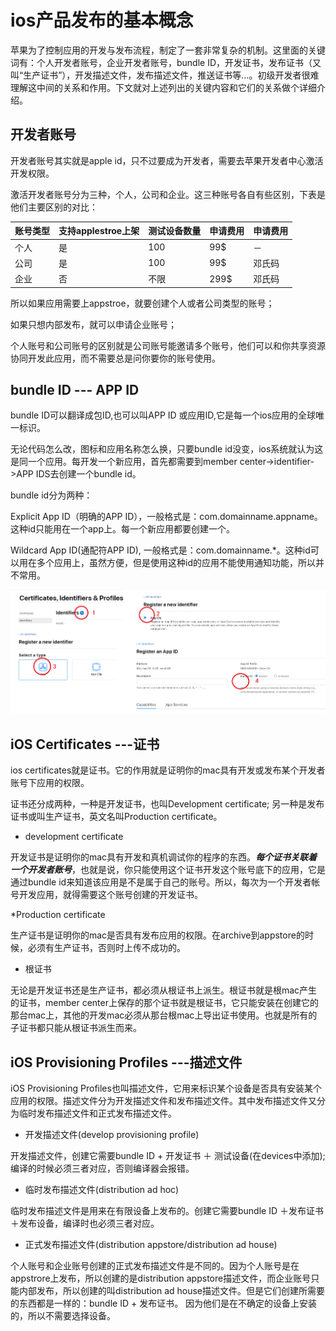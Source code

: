 
# ios产品发布的基本概念

苹果为了控制应用的开发与发布流程，制定了一套非常复杂的机制。这里面的关键词有：个人开发者账号，企业开发者账号，bundle ID，开发证书，发布证书（又叫“生产证书”），开发描述文件，发布描述文件，推送证书等…。初级开发者很难理解这中间的关系和作用。下文就对上述列出的关键内容和它们的关系做个详细介绍。


## 开发者账号


开发者账号其实就是apple id，只不过要成为开发者，需要去苹果开发者中心激活开发权限。

激活开发者账号分为三种，个人，公司和企业。这三种账号各自有些区别，下表是他们主要区别的对比：


| 账号类型  |支持applestroe上架   |  测试设备数量  | 申请费用  | 申请费用  |
| -------- | ------------       | ------------- | ------  | ------  |
|个人|	是|	100|	99$|	－|
|公司|	是	|100	|99$	|邓氏码|
|企业|	否	|不限	|299$	|邓氏码|

所以如果应用需要上appstroe，就要创建个人或者公司类型的账号；

如果只想内部发布，就可以申请企业账号；

个人账号和公司账号的区别就是公司账号能邀请多个账号，他们可以和你共享资源协同开发此应用，而不需要总是问你要你的账号使用。

##  bundle ID  --- APP ID

bundle ID可以翻译成包ID,也可以叫APP ID 或应用ID,它是每一个ios应用的全球唯一标识。

无论代码怎么改，图标和应用名称怎么换，只要bundle id没变，ios系统就认为这是同一个应用。每开发一个新应用，首先都需要到member center->identifier->APP IDS去创建一个bundle id。

bundle id分为两种：

Explicit App ID（明确的APP ID），一般格式是：com.domainname.appname。这种id只能用在一个app上。每一个新应用都要创建一个。

Wildcard App ID(通配符APP ID), 一般格式是：com.domainname.*。这种id可以用在多个应用上，虽然方便，但是使用这种id的应用不能使用通知功能，所以并不常用。

![](./assets/yuya_account.png)

##  iOS Certificates ---证书

ios certificates就是证书。它的作用就是证明你的mac具有开发或发布某个开发者账号下应用的权限。

证书还分成两种，一种是开发证书，也叫Development certificate; 另一种是发布证书或叫生产证书，英文名叫Production certificate。

* development certificate

开发证书是证明你的mac具有开发和真机调试你的程序的东西。***每个证书关联着一个开发者账号***，也就是说，你只能使用这个证书开发这个账号底下的应用，它是通过bundle id来知道该应用是不是属于自己的账号。所以，每次为一个开发者帐号开发应用，就得需要这个账号创建的开发证书。


*Production certificate

生产证书是证明你的mac是否具有发布应用的权限。在archive到appstore的时候，必须有生产证书，否则时上传不成功的。

* 根证书

无论是开发证书还是生产证书，都必须从根证书上派生。根证书就是根mac产生的证书，member center上保存的那个证书就是根证书，它只能安装在创建它的那台mac上，其他的开发mac必须从那台根mac上导出证书使用。也就是所有的子证书都只能从根证书派生而来。


## iOS Provisioning Profiles ---描述文件

iOS Provisioning Profiles也叫描述文件，它用来标识某个设备是否具有安装某个应用的权限。描述文件分为开发描述文件和发布描述文件。其中发布描述文件又分为临时发布描述文件和正式发布描述文件。

* 开发描述文件(develop provisioning profile)

开发描述文件，创建它需要bundle ID + 开发证书 ＋ 测试设备(在devices中添加); 编译的时候必须三者对应，否则编译器会报错。


* 临时发布描述文件(distribution ad hoc)


临时发布描述文件是用来在有限设备上发布的。创建它需要bundle ID ＋发布证书＋发布设备，编译时也必须三者对应。

* 正式发布描述文件(distribution appstore/distribution ad house)

个人账号和企业账号创建的正式发布描述文件是不同的。因为个人账号是在appstrore上发布，所以创建的是distribution appstore描述文件，而企业账号只能内部发布，所以创建的叫distribution ad house描述文件。但是它们创建所需要的东西都是一样的：bundle ID + 发布证书。 因为他们是在不确定的设备上安装的，所以不需要选择设备。








